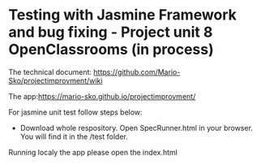 
# Testing with Jasmine Framework and bug fixing - Project unit 8 OpenClassrooms (in process)

The technical document: https://github.com/Mario-Sko/projectimprovment/wiki

The app:https://mario-sko.github.io/projectimprovment/

For jasmine unit test follow steps below:
- Download whole respository. Open SpecRunner.html in your browser. You will find it in the /test folder.

Running localy the app please open the index.html 
